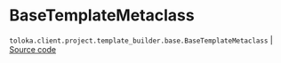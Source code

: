# BaseTemplateMetaclass
`toloka.client.project.template_builder.base.BaseTemplateMetaclass` | [Source code](https://github.com/Toloka/toloka-kit/blob/v1.2.0/src/client/project/template_builder/base.py#L112)

